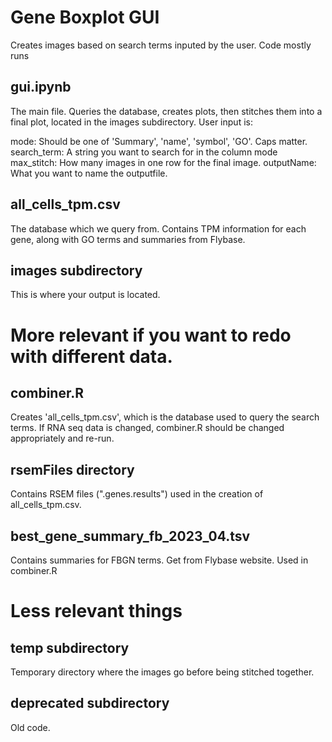 # Gene Boxplot GUI
Creates images based on search terms inputed by the user. Code mostly runs

## gui.ipynb
The main file. Queries the database, creates plots, then stitches them into a final plot, located in the images subdirectory. User input is:

mode: Should be one of 'Summary', 'name', 'symbol', 'GO'. Caps matter.
search_term: A string you want to search for in the column mode
max_stitch: How many images in one row for the final image.
outputName: What you want to name the outputfile.

## all_cells_tpm.csv
The database which we query from. Contains TPM information for each gene, along with GO terms and summaries from Flybase. 

## images subdirectory
This is where your output is located.

# More relevant if you want to redo with different data.

## combiner.R
Creates 'all_cells_tpm.csv', which is the database used to query the search terms. If RNA seq data is changed, combiner.R should be changed appropriately and re-run. 

## rsemFiles directory
Contains RSEM files (".genes.results") used in the creation of all_cells_tpm.csv.

## best_gene_summary_fb_2023_04.tsv
Contains summaries for FBGN terms. Get from Flybase website. Used in combiner.R

# Less relevant things

## temp subdirectory
Temporary directory where the images go before being stitched together. 

## deprecated subdirectory
Old code.

